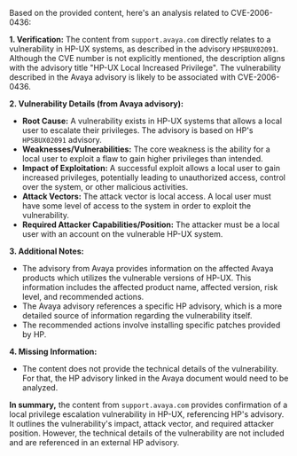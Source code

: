 Based on the provided content, here's an analysis related to CVE-2006-0436:

**1. Verification:**
The content from `support.avaya.com` directly relates to a vulnerability in HP-UX systems, as described in the advisory `HPSBUX02091`. Although the CVE number is not explicitly mentioned, the description aligns with the advisory title "HP-UX Local Increased Privilege". The vulnerability described in the Avaya advisory is likely to be associated with CVE-2006-0436.

**2. Vulnerability Details (from Avaya advisory):**

*   **Root Cause:** A vulnerability exists in HP-UX systems that allows a local user to escalate their privileges. The advisory is based on HP's `HPSBUX02091` advisory.
*   **Weaknesses/Vulnerabilities:** The core weakness is the ability for a local user to exploit a flaw to gain higher privileges than intended.
*  **Impact of Exploitation:** A successful exploit allows a local user to gain increased privileges, potentially leading to unauthorized access, control over the system, or other malicious activities.
*   **Attack Vectors:** The attack vector is local access. A local user must have some level of access to the system in order to exploit the vulnerability.
*   **Required Attacker Capabilities/Position:** The attacker must be a local user with an account on the vulnerable HP-UX system.

**3. Additional Notes:**
* The advisory from Avaya provides information on the affected Avaya products which utilizes the vulnerable versions of HP-UX. This information includes the affected product name, affected version, risk level, and recommended actions.
*   The Avaya advisory references a specific HP advisory, which is a more detailed source of information regarding the vulnerability itself.
*   The recommended actions involve installing specific patches provided by HP.

**4. Missing Information:**
* The content does not provide the technical details of the vulnerability. For that, the HP advisory linked in the Avaya document would need to be analyzed.

**In summary,** the content from `support.avaya.com` provides confirmation of a local privilege escalation vulnerability in HP-UX, referencing HP's advisory. It outlines the vulnerability's impact, attack vector, and required attacker position. However, the technical details of the vulnerability are not included and are referenced in an external HP advisory.